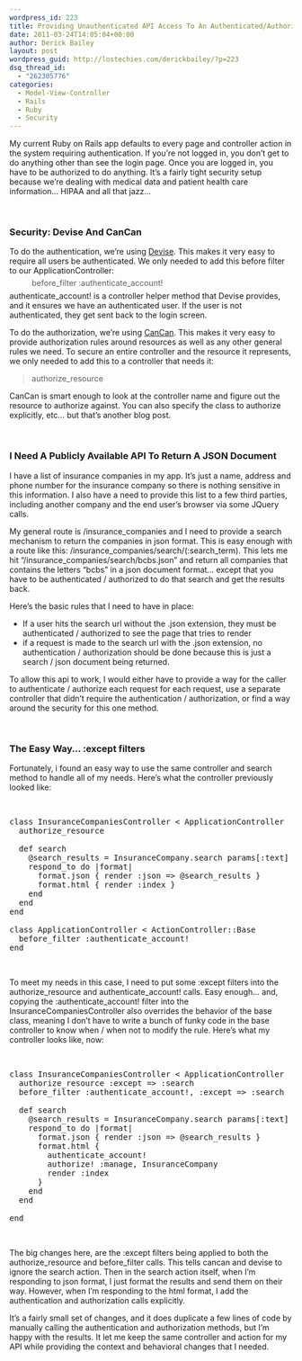 ```yaml
---
wordpress_id: 223
title: Providing Unauthenticated API Access To An Authenticated/Authorized Controller In Rails 3, With Devise And CanCan
date: 2011-03-24T14:05:04+00:00
author: Derick Bailey
layout: post
wordpress_guid: http://lostechies.com/derickbailey/?p=223
dsq_thread_id:
  - "262305776"
categories:
  - Model-View-Controller
  - Rails
  - Ruby
  - Security
---
```

My current Ruby on Rails app defaults to every page and controller action in the system requiring authentication. If you&#8217;re not logged in, you don&#8217;t get to do anything other than see the login page. Once you are logged in, you have to be authorized to do anything. It&#8217;s a fairly tight security setup because we&#8217;re dealing with medical data and patient health care information&#8230; HIPAA and all that jazz&#8230;

 

### Security: Devise And CanCan

To do the authentication, we&#8217;re using [Devise](https://github.com/plataformatec/devise). This makes it very easy to require all users be authenticated. We only needed to add this before filter to our ApplicationController:

> <span style="line-height: 0px">﻿before_filter :authenticate_account!</span>

authenticate_account! is a controller helper method that Devise provides, and it ensures we have an authenticated user. If the user is not authenticated, they get sent back to the login screen.

To do the authorization, we&#8217;re using [CanCan](https://github.com/ryanb/cancan). This makes it very easy to provide authorization rules around resources as well as any other general rules we need. To secure an entire controller and the resource it represents, we only needed to add this to a controller that needs it:

> authorize_resource

CanCan is smart enough to look at the controller name and figure out the resource to authorize against. You can also specify the class to authorize explicitly, etc&#8230; but that&#8217;s another blog post.

 

### I Need A Publicly Available API To Return A JSON Document

I have a list of insurance companies in my app. It&#8217;s just a name, address and phone number for the insurance company so there is nothing sensitive in this information. I also have a need to provide this list to a few third parties, including another company and the end user&#8217;s browser via some JQuery calls.

My general route is /insurance\_companies and I need to provide a search mechanism to return the companies in json format. This is easy enough with a route like this: /insurance\_companies/search/(:search\_term). This lets me hit &#8220;/insurance\_companies/search/bcbs.json&#8221; and return all companies that contains the letters &#8220;bcbs&#8221; in a json document format&#8230; except that you have to be authenticated / authorized to do that search and get the results back.

Here&#8217;s the basic rules that I need to have in place:

  * If a user hits the search url without the .json extension, they must be authenticated / authorized to see the page that tries to render
  * if a request is made to the search url with the .json extension, no authentication / authorization should be done because this is just a search / json document being returned.

To allow this api to work, I would either have to provide a way for the caller to authenticate / authorize each request for each request, use a separate controller that didn&#8217;t require the authentication / authorization, or find a way around the security for this one method.

 

### The Easy Way&#8230; :except filters

Fortunately, i found an easy way to use the same controller and search method to handle all of my needs. Here&#8217;s what the controller previously looked like:

 

<pre>class InsuranceCompaniesController &lt; ApplicationController
  authorize_resource

  def search
    @search_results = InsuranceCompany.search params[:text]
    respond_to do |format|
      format.json { render :json =&gt; @search_results }
      format.html { render :index }
    end
  end
end

class ApplicationController &lt; ActionController::Base
  before_filter :authenticate_account!
end</pre>

 

To meet my needs in this case, I need to put some :except filters into the authorize\_resource and authenticate\_account! calls. Easy enough&#8230; and, copying the :authenticate_account! filter into the InsuranceCompaniesController also overrides the behavior of the base class, meaning I don&#8217;t have to write a bunch of funky code in the base controller to know when / when not to modify the rule. Here&#8217;s what my controller looks like, now:

 

<pre>class InsuranceCompaniesController &lt; ApplicationController
  authorize_resource :except =&gt; :search
  before_filter :authenticate_account!, :except =&gt; :search

  def search
    @search_results = InsuranceCompany.search params[:text]
    respond_to do |format|
      format.json { render :json =&gt; @search_results }
      format.html {
        authenticate_account!
        authorize! :manage, InsuranceCompany
        render :index
      }
    end
  end<br />
end</pre>

 

The big changes here, are the :except filters being applied to both the authorize\_resource and before\_filter calls. This tells cancan and devise to ignore the search action. Then in the search action itself, when I&#8217;m responding to json format, I just format the results and send them on their way. However, when I&#8217;m responding to the html format, I add the authentication and authorization calls explicitly.

It&#8217;s a fairly small set of changes, and it does duplicate a few lines of code by manually calling the authentication and authorization methods, but I&#8217;m happy with the results. It let me keep the same controller and action for my API while providing the context and behavioral changes that I needed.